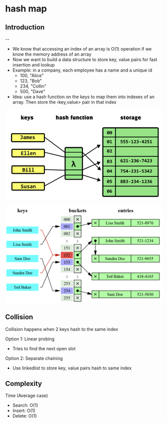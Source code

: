 # hash map

## Introduction

--

- We know that accessing an index of an array is O(1) operation if we know the memory address of an array
- Now we want to build a data structure to store key, value pairs for fast insertion and lookup
- Example: in a company, each employee has a name and a unique id
  - 100, "Alice"
  - 123, "Bob"
  - 234, "Collin"
  - 500, "Dave"
- Idea: use a hash function on the keys to map them into indexes of an array. Then store the ‹key,value> pair in that index

![img](./img/14.png)

![img](./img/15.png)

## Collision

Collision happens when 2 keys hash to the same index

Option 1: Linear probing

- Tries to find the next open slot

Option 2: Separate chaining

- Use linkedlist to store key, value pairs hash to same index

## Complexity

Time (Average case)

- Search: O(1)
- Insert: O(1)
- Delete: O(1)
